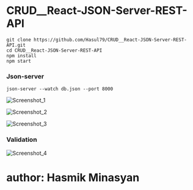 # CRUD__React-JSON-Server-REST-API
```
git clone https://github.com/Hasul79/CRUD__React-JSON-Server-REST-API.git
cd CRUD__React-JSON-Server-REST-API
npm install
npm start 
```
### Json-server

```
json-server --watch db.json --port 8000
```
![Screenshot_1](https://user-images.githubusercontent.com/95657084/218779030-c1b017ed-0f70-4b15-8a9e-1f10d6fa0e58.png)

![Screenshot_2](https://user-images.githubusercontent.com/95657084/218779056-70911f1d-6faf-4ace-b0df-7db4f39627c5.png)

![Screenshot_3](https://user-images.githubusercontent.com/95657084/218779174-b34b5efa-655b-4efa-848a-ef93dc115f19.png)

### Validation 

![Screenshot_4](https://user-images.githubusercontent.com/95657084/218780925-660deb6e-d524-42b8-aa19-b3d5d6754afa.png)


# author: Hasmik Minasyan

